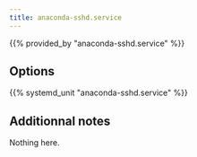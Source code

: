 ```yaml
---
title: anaconda-sshd.service
---
```


{{% provided_by "anaconda-sshd.service" %}}

## Options

{{% systemd_unit "anaconda-sshd.service" %}}

## Additionnal notes

Nothing here.